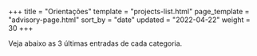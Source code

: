 +++
title = "Orientações"
template = "projects-list.html"
page_template = "advisory-page.html"
sort_by = "date"
updated = "2022-04-22"
weight = 30
+++

Veja abaixo as 3 últimas entradas de cada categoria.